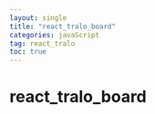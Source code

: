 ```yaml
---
layout: single
title: "react_tralo_board"
categories: javaScript
tag: react_tralo
toc: true
---
```


# react_tralo_board




